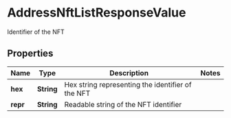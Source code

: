 

# AddressNftListResponseValue

Identifier of the NFT

## Properties

Name | Type | Description | Notes
------------ | ------------- | ------------- | -------------
**hex** | **String** | Hex string representing the identifier of the NFT | 
**repr** | **String** | Readable string of the NFT identifier | 



